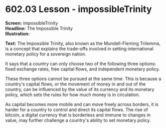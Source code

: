 # 602.03 Lesson - impossibleTrinity

**Screen:** impossibleTrinity\
**Headline:** The Impossible Trinity\
**Illustration:**

**Text:** The Impossible Trinity, also known as the Mundell-Fleming Trilemma, is a concept that explains the trade-offs involved in setting international monetary policy for a sovereign nation.&#x20;

It says that a country can only choose two of the following three options: fixed exchange rates, free capital flows, and independent monetary policy.&#x20;

These three options cannot be pursued at the same time. This is because a country's capital flows, or the movement of money in and out of the country, can be influenced by the value of its currency and its monetary policy, which sets the rules for how much money is in circulation.&#x20;

As capital becomes more mobile and can move freely across borders, it is harder for a country to control and direct its capital flows. The rise of bitcoin, a digital currency that is borderless and immune to changes in value, may further challenge a country's ability to set monetary policy.
